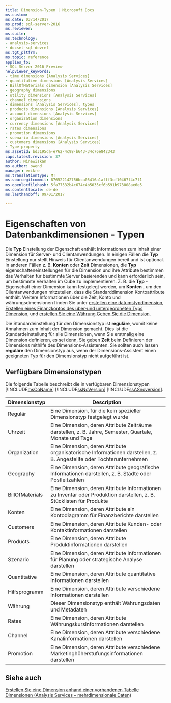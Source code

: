 ```yaml
---
title: Dimension-Typen | Microsoft Docs
ms.custom: 
ms.date: 03/14/2017
ms.prod: sql-server-2016
ms.reviewer: 
ms.suite: 
ms.technology:
- analysis-services
- docset-sql-devref
ms.tgt_pltfrm: 
ms.topic: reference
applies_to:
- SQL Server 2016 Preview
helpviewer_keywords:
- time dimensions [Analysis Services]
- quantitative dimensions [Analysis Services]
- BillOfMaterials dimension [Analysis Services]
- geography dimensions
- utility dimensions [Analysis Services]
- channel dimensions
- dimensions [Analysis Services], types
- products dimensions [Analysis Services]
- account dimensions [Analysis Services]
- organization dimensions
- currency dimensions [Analysis Services]
- rates dimensions
- promotion dimensions
- scenario dimensions [Analysis Services]
- customers dimensions [Analysis Services]
- Type property
ms.assetid: bd3195da-e762-4c98-b643-34c76e842343
caps.latest.revision: 37
author: Minewiskan
ms.author: owend
manager: erikre
ms.translationtype: MT
ms.sourcegitcommit: 876522142756bca05416a1afff3cf10467f4c7f1
ms.openlocfilehash: 5fa77532b4c674c4b5035cf6b591b973008ae6e5
ms.contentlocale: de-de
ms.lasthandoff: 09/01/2017

---
```

# <a name="database-dimension-properties---types"></a>Eigenschaften von Datenbankdimensionen - Typen
  Die **Typ** Einstellung der Eigenschaft enthält Informationen zum Inhalt einer Dimension für Server- und Clientanwendungen. In einigen Fällen die **Typ** Einstellung nur stellt Hinweis für Clientanwendungen bereit und ist optional. In anderen Fällen z. B. **Konten** oder **Zeit** Dimensionen, die **Typ** eigenschafteneinstellungen für die Dimension und ihre Attribute bestimmen das Verhalten für bestimmte Server basierenden und kann erforderlich sein, um bestimmte Verhalten im Cube zu implementieren. Z. B. die **Typ** -Eigenschaft einer Dimension kann festgelegt werden, um **Konten** , um den Clientanwendungen mitzuteilen, dass die Standarddimension Kontoattribute enthält. Weitere Informationen über die Zeit, Konto und währungsdimensionen finden Sie unter [erstellen eine datumstypdimension](../../analysis-services/multidimensional-models/database-dimensions-create-a-date-type-dimension.md), [Erstellen eines Finanzkontos des über-und untergeordneten Typs Dimension](../../analysis-services/multidimensional-models/database-dimensions-finance-account-of-parent-child-type.md), und [erstellen Sie eine Währung Geben Sie die Dimension](../../analysis-services/multidimensional-models/database-dimensions-create-a-currency-type-dimension.md).  
  
 Die Standardeinstellung für den Dimensionstyp ist **reguläre**, womit keine Annahmen zum Inhalt der Dimension gemacht. Dies ist die Standardeinstellung für alle Dimensionen, wenn Sie erstmalig eine Dimension definieren, es sei denn, Sie geben **Zeit** beim Definieren der Dimensions mithilfe des Dimensions-Assistenten. Sie sollten auch lassen **reguläre** den Dimensionstyp aus, wenn der Dimensions-Assistent einen geeigneten Typ für den Dimensionstyp nicht aufgeführt ist.  
  
## <a name="available-dimension-types"></a>Verfügbare Dimensionstypen  
 Die folgende Tabelle beschreibt die in verfügbaren Dimensionstypen [!INCLUDE[msCoName](../../includes/msconame-md.md)] [!INCLUDE[ssNoVersion](../../includes/ssnoversion-md.md)] [!INCLUDE[ssASnoversion](../../includes/ssasnoversion-md.md)].  
  
|Dimensionstyp|Description|  
|--------------------|-----------------|  
|Regulär|Eine Dimension, für die kein spezieller Dimensionstyp festgelegt wurde|  
|Uhrzeit|Eine Dimension, deren Attribute Zeiträume darstellen, z. B. Jahre, Semester, Quartale, Monate und Tage|  
|Organization|Eine Dimension, deren Attribute organisatorische Informationen darstellen, z. B. Angestellte oder Tochterunternehmen|  
|Geography|Eine Dimension, deren Attribute geografische Informationen darstellen, z. B. Städte oder Postleitzahlen|  
|BillOfMaterials|Eine Dimension, deren Attribute Informationen zu Inventar oder Produktion darstellen, z. B. Stücklisten für Produkte|  
|Konten|Eine Dimension, deren Attribute ein Kontodiagramm für Finanzberichte darstellen|  
|Customers|Eine Dimension, deren Attribute Kunden- oder Kontaktinformationen darstellen|  
|Products|Eine Dimension, deren Attribute Produktinformationen darstellen|  
|Szenario|Eine Dimension, deren Attribute Informationen für Planung oder strategische Analyse darstellen|  
|Quantitative|Eine Dimension, deren Attribute quantitative Informationen darstellen|  
|Hilfsprogramm|Eine Dimension, deren Attribute verschiedene Informationen darstellen|  
|Währung|Dieser Dimensionstyp enthält Währungsdaten und Metadaten|  
|Rates|Eine Dimension, deren Attribute Währungskursinformationen darstellen|  
|Channel|Eine Dimension, deren Attribute verschiedene Kanalinformationen darstellen|  
|Promotion|Eine Dimension, deren Attribute verschiedene Marketinghöherstufungsinformationen darstellen|  
  
## <a name="see-also"></a>Siehe auch  
 [Erstellen Sie eine Dimension anhand einer vorhandenen Tabelle](../../analysis-services/multidimensional-models/create-a-dimension-by-using-an-existing-table.md)   
 [Dimensionen &#40;Analysis Services – mehrdimensionale Daten&#41;](../../analysis-services/multidimensional-models-olap-logical-dimension-objects/dimensions-analysis-services-multidimensional-data.md)  
  
  
